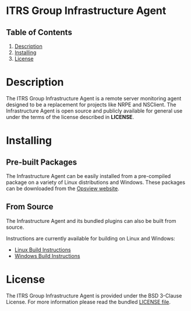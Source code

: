 # ITRS Group Infrastructure Agent
<!-- TODO - Uncomment when repository goes public -->
<!-- [![GitHub](https://img.shields.io/github/license/itrs-group/infrastructure-agent)](https://github.com/ITRS-Group/infrastructure-agent/blob/master/LICENSE) -->

## Table of Contents
1. [Description](#Description)
2. [Installing](#Installing)
3. [License](#License)

# Description
The ITRS Group Infrastructure Agent is a remote server monitoring agent
designed to be a replacement for projects like NRPE and NSClient.
The Infrastructure Agent is open source and publicly available for general use
under the terms of the license described in **LICENSE**.

# Installing
## Pre-built Packages
The Infrastructure Agent can be easily installed from a pre-compiled package on
a variety of Linux distributions and Windows. These packages can be downloaded
from the [Opsview website](https://www.opsview.com/product/downloads).

## From Source
The Infrastructure Agent and its bundled plugins can also be built from source.

Instructions are currently available for building on Linux and Windows:
* [Linux Build Instructions](docs/linux-build.md)
* [Windows Build Instructions](docs/windows-build.md)

# License
The ITRS Group Infrastructure Agent is provided under the BSD 3-Clause License.
For more information please read the bundled [LICENSE file](LICENSE).
